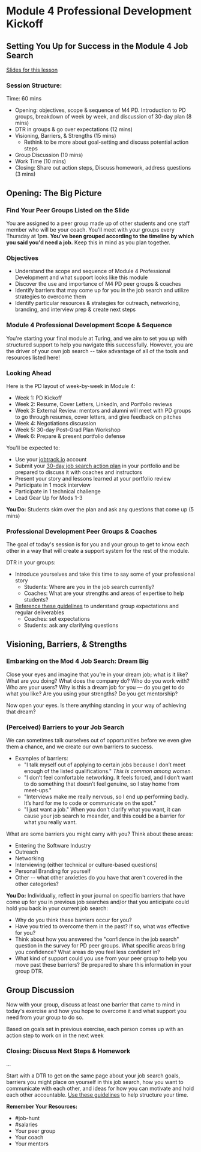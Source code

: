 # Module 4 Professional Development Kickoff

## Setting You Up for Success in the Module 4 Job Search

[Slides for this lesson](https://docs.google.com/presentation/d/1DNPivOJBUUnWlwD-n-2K9dysidWPyVFaqCvMmy87Irw/edit?usp=sharing)

### Session Structure:
Time: 60 mins

* Opening: objectives, scope & sequence of M4 PD. Introduction to PD groups, breakdown of week by week, and discussion of 30-day plan (8 mins)
* DTR in groups & go over expectations (12 mins)
* Visioning, Barriers, & Strengths (15 mins)
	* Rethink to be more about goal-setting and discuss potential action steps
* Group Discussion (10 mins)
* Work Time (10 mins)
* Closing: Share out action steps, Discuss homework, address questions (3 mins)

## Opening: The Big Picture
### Find Your Peer Groups Listed on the Slide
You are assigned to a peer group made up of other students and one staff member who will be your coach. You'll meet with your groups every Thursday at 1pm. **You've been grouped according to the timeline by which you said you'd need a job.** Keep this in mind as you plan together.

### Objectives
* Understand the scope and sequence of Module 4 Professional Development and what support looks like this module
* Discover the use and importance of M4 PD peer groups & coaches
* Identify barriers that may come up for you in the job search and utilize strategies to overcome them
* Identify particular resources & strategies for outreach, networking, branding, and interview prep & create next steps

### Module 4 Professional Development Scope & Sequence
You're starting your final module at Turing, and we aim to set you up with structured support to help you navigate this successfully. However, you are the driver of your own job search -- take advantage of all of the tools and resources listed here!

### Looking Ahead
Here is the PD layout of week-by-week in Module 4:

* Week 1: PD Kickoff
* Week 2: Resume, Cover Letters, LinkedIn, and Portfolio reviews
* Week 3: External Review: mentors and alumni will meet with PD groups to go through resumes, cover letters, and give feedback on pitches
* Week 4: Negotiations discussion
* Week 5: 30-day Post-Grad Plan Workshop
* Week 6: Prepare & present portfolio defense

You'll be expected to:

* Use your [jobtrack.io](https://jobtrack.io/) account
* Submit your [30-day job search action plan](https://github.com/turingschool/career-development-curriculum/blob/master/module_four/post_grad_plan.md) in your portfolio and be prepared to discuss it with coaches and instructors
* Present your story and lessons learned at your portfolio review
* Participate in 1 mock interview
* Participate in 1 technical challenge
* Lead Gear Up for Mods 1-3 

**You Do:** Students skim over the plan and ask any questions that come up (5 mins) 

### Professional Development Peer Groups & Coaches
The goal of today's session is for you and your group to get to know each other in a way that will create a support system for the rest of the module.

DTR in your groups:

* Introduce yourselves and take this time to say some of your professional story
	* Students: Where are you in the job search currently?
	* Coaches: What are your strengths and areas of expertise to help students?
* [Reference these guidelines](https://github.com/turingschool/career-development-curriculum/blob/master/module_four/guidelines_for_peer_groups.md) to understand group expectations and regular deliverables
	* Coaches: set expectations
	* Students: ask any clarifying questions
	
## Visioning, Barriers, & Strengths
### Embarking on the Mod 4 Job Search: Dream Big
Close your eyes and imagine that you’re in your dream job; what is it like? What are you doing? What does the company do? Who do you work with? Who are your users? Why is this a dream job for you — do you get to do what you like? Are you using your strengths? Do you get mentorship?

Now open your eyes. Is there anything standing in your way of achieving that dream? 

### (Perceived) Barriers to your Job Search
We can sometimes talk ourselves out of opportunities before we even give them a chance, and we create our own barriers to success.

* Examples of barriers:
	* "I talk myself out of applying to certain jobs because I don’t meet enough of the listed qualifications."
*This is common among women.*
	* "I don’t feel comfortable networking. It feels forced, and I don’t want to do something that doesn’t feel genuine, so I stay home from meet-ups."
	* "Interviews make me really nervous, so I end up performing badly. It’s hard for me to code or communicate on the spot."
	* "I just want a job." When you don't clarify what you want, it can cause your job search to meander, and this could be a barrier for what you really want. 

What are some barriers you might carry with you? Think about these areas:

* Entering the Software Industry
* Outreach
* Networking
* Interviewing (either technical or culture-based questions)
* Personal Branding for yourself
* Other -- what other anxieties do you have that aren't covered in the other categories? 

**You Do:**
Individually, reflect in your journal on specific barriers that have come up for you in previous job searches and/or that you anticipate could hold you back in your current job search: 

* Why do you think these barriers occur for you? 
* Have you tried to overcome them in the past? If so, what was effective for you? 
* Think about how you answered the "confidence in the job search" question in the survey for PD peer groups. What specific areas bring you confidence? What areas do you feel less confident in?
* What kind of support could you use from your peer group to help you move past these barriers? 
Be prepared to share this information in your group DTR. 






## Group Discussion
Now with your group, discuss at least one barrier that came to mind in today's exercise and how you hope to overcome it and what support you need from your group to do so.

 Based on goals set in previous exercise, each person comes up with an action step to work on in the next week


### Closing: Discuss Next Steps & Homework
...

Start with a DTR to get on the same page about your job search goals, barriers you might place on yourself in this job search, how you want to communicate with each other, and ideas for how you can motivate and hold each other accountable. [Use these guidelines](https://github.com/turingschool/career-development-curriculum/blob/master/module_four/guidelines_for_peer_groups.md) to help structure your time. 

**Remember Your Resources:**

* #job-hunt
* #salaries
* Your peer group
* Your coach
* Your mentors
